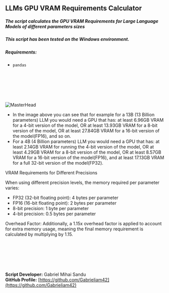 ## LLMs GPU VRAM Requirements Calculator

##### The script calculates the GPU VRAM Requirements for Large Language Models of different parameters sizes



##### This script has been tested on the Windows environment.



##### Requirements:

- `pandas`



<br><br>



<br><br>

![MasterHead](https://i.imgur.com/mEoyckM.png)

- In the image above you can see that for example for a 13B (13 Billion parameters) LLM you would need a GPU that has: at least 6.96GB VRAM for a 4-bit version of the model, OR at least 13.93GB VRAM for a 8-bit version of the model, OR at least 27.84GB VRAM for a 16-bit version of the model(FP16), and so on.
- For a 4B (4 Billion parameters) LLM you would need a GPU that has: at least 2.14GB VRAM for  running the 4-bit version of the model, OR at least 4.29GB VRAM for a 8-bit version of the model, OR at least 8.57GB VRAM for a 16-bit version of the model(FP16), and at least 17.13GB VRAM for a full 32-bit version of the model(FP32).



VRAM Requirements for Different Precisions

When using different precision levels, the memory required per parameter varies:

* FP32 (32-bit floating point): 4 bytes per parameter
* FP16 (16-bit floating point): 2 bytes per parameter
* 8-bit precision: 1 byte per parameter
* 4-bit precision: 0.5 bytes per parameter


Overhead Factor:
Additionally, a 1.15x overhead factor is applied to account for extra memory usage, meaning the final memory requirement is calculated by multiplying by 1.15.



<br><br>





<br><br>




**Script Developer:** Gabriel Mihai Sandu  
**GitHub Profile:** [https://github.com/Gabrieliam42](https://github.com/Gabrieliam42)
